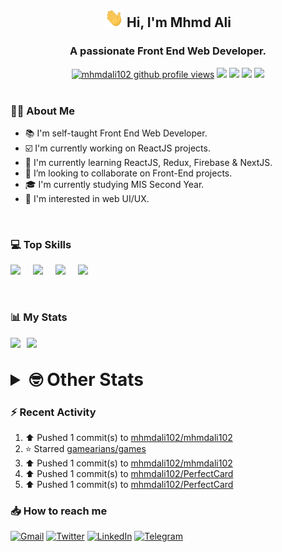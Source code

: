 <h2 align="center"><img src="./Hi.gif" width="30px" height="30px"> Hi, I'm Mhmd Ali</h2>

<h3 align="center">A passionate Front End Web Developer.</h3>

<div align="center">
  <a href="#"><img src="https://komarev.com/ghpvc/?username=mhmdali102&style=for-the-badge&logo=" alt="mhmdali102 github profile views" /></a>
  <a href="https://www.linux.org"><img src="https://img.shields.io/badge/OS-Linux-e06c75?style=for-the-badge&logo=linux" /></a>
	<a href="https://archlinux.org"><img src="https://img.shields.io/badge/DISTRO-Arch-56b6c2?style=for-the-badge&logo=arch-linux" /></a>
	<a href="https://dwm.suckless.org"><img src="https://img.shields.io/badge/WM-DWM-005577?style=for-the-badge&logo=dwm" /></a>
	<a href="https://neovim.io"><img src="https://img.shields.io/badge/IDE-Neovim-98c379?style=for-the-badge&logo=neovim" /></a>
</div>

<br>

### :man_technologist: About Me

- :books: I'm self-taught Front End Web Developer.
- :ballot_box_with_check: I'm currently working on ReactJS projects.
- :dart: I'm currently learning ReactJS, Redux, Firebase & NextJS.
- :eyes: I’m looking to collaborate on Front-End projects.
- :mortar_board: I'm currently studying MIS Second Year.
- :art: I'm interested in web UI/UX.

<br>

### :computer: Top Skills

<div style="display:flex;">
<img width ='36px' src ='https://raw.githubusercontent.com/rahulbanerjee26/githubAboutMeGenerator/main/icons/html.svg' />
<img width ='36px' src ='https://raw.githubusercontent.com/rahulbanerjee26/githubAboutMeGenerator/main/icons/css.svg' />
<img width ='36px' src ='https://raw.githubusercontent.com/rahulbanerjee26/githubAboutMeGenerator/main/icons/javascript.svg' />
<img width ='36px' src ='https://raw.githubusercontent.com/rahulbanerjee26/githubAboutMeGenerator/main/icons/reactjs.svg' />
</div>

<br>
<br>

### :bar_chart: My Stats

<img src="https://github-readme-stats.vercel.app/api?username=mhmdali102&show_icons=true&locale=en" width="49%" /><span style="display:inline-block;width:2%"></span><img src="https://github-readme-streak-stats.herokuapp.com/?user=mhmdali102&" width="49%" />

<br>

<details>
<summary style="font-size: 1.75rem; font-weight: bold;"><strong style="font-size: 1.75rem; font-weight: bold;"> 🤓 Other Stats </strong></summary>
<br>

<!--START_SECTION:waka-->
![Lines of code](https://img.shields.io/badge/From%20Hello%20World%20I%27ve%20Written-230%20Thousand%20lines%20of%20code-blue)

**🐱 My GitHub Data** 

> 🏆 579 Contributions in the Year 2022
 > 
> 📦 330.7 kB Used in GitHub's Storage 
 > 
> 💼 Opted to Hire
 > 
> 📜 19 Public Repositories 
 > 
> 🔑 6 Private Repositories  
 > 
**I'm a Night 🦉** 

```text
🌞 Morning    76 commits     ██░░░░░░░░░░░░░░░░░░░░░░░   9.36% 
🌆 Daytime    178 commits    █████░░░░░░░░░░░░░░░░░░░░   21.92% 
🌃 Evening    350 commits    ██████████░░░░░░░░░░░░░░░   43.1% 
🌙 Night      208 commits    ██████░░░░░░░░░░░░░░░░░░░   25.62%

```
📅 **I'm Most Productive on Monday** 

```text
Monday       164 commits    █████░░░░░░░░░░░░░░░░░░░░   20.2% 
Tuesday      103 commits    ███░░░░░░░░░░░░░░░░░░░░░░   12.68% 
Wednesday    112 commits    ███░░░░░░░░░░░░░░░░░░░░░░   13.79% 
Thursday     79 commits     ██░░░░░░░░░░░░░░░░░░░░░░░   9.73% 
Friday       91 commits     ██░░░░░░░░░░░░░░░░░░░░░░░   11.21% 
Saturday     125 commits    ███░░░░░░░░░░░░░░░░░░░░░░   15.39% 
Sunday       138 commits    ████░░░░░░░░░░░░░░░░░░░░░   17.0%

```


📊 **This Week I Spent My Time On** 

```text
⌚︎ Time Zone: Asia/Beirut

💬 Programming Languages: 
JavaScript               5 hrs 37 mins       █████████░░░░░░░░░░░░░░░░   36.98% 
Markdown                 3 hrs 51 mins       ██████░░░░░░░░░░░░░░░░░░░   25.34% 
Lua                      3 hrs 4 mins        █████░░░░░░░░░░░░░░░░░░░░   20.23% 
Other                    48 mins             █░░░░░░░░░░░░░░░░░░░░░░░░   5.34% 
HTML                     39 mins             █░░░░░░░░░░░░░░░░░░░░░░░░   4.28%

🔥 Editors: 
Neovim                   15 hrs 13 mins      █████████████████████████   100.0%

🐱‍💻 Projects: 
PerfectCard              9 hrs 53 mins       ████████████████░░░░░░░░░   64.97% 
mhmdali102               4 hrs 8 mins        ██████░░░░░░░░░░░░░░░░░░░   27.17% 
xerolinux.xyz            55 mins             █░░░░░░░░░░░░░░░░░░░░░░░░   6.05% 
Unknown Project          9 mins              ░░░░░░░░░░░░░░░░░░░░░░░░░   1.08% 
nvim                     5 mins              ░░░░░░░░░░░░░░░░░░░░░░░░░   0.65%

💻 Operating System: 
Linux                    15 hrs 13 mins      █████████████████████████   100.0%

```

**I Mostly Code in JavaScript** 

```text
JavaScript               12 repos            ██████████████░░░░░░░░░░░   57.14% 
Python                   3 repos             ███░░░░░░░░░░░░░░░░░░░░░░   14.29% 
HTML                     1 repo              █░░░░░░░░░░░░░░░░░░░░░░░░   4.76% 
PHP                      1 repo              █░░░░░░░░░░░░░░░░░░░░░░░░   4.76% 
CSS                      1 repo              █░░░░░░░░░░░░░░░░░░░░░░░░   4.76%

```



 Last Updated on 06/08/2022 18:45:39 UTC
<!--END_SECTION:waka-->

</details>

### :zap: Recent Activity

<!--RECENT_ACTIVITY:start-->
1. ⬆️ Pushed 1 commit(s) to [mhmdali102/mhmdali102](https://github.com/mhmdali102/mhmdali102)
2. ⭐ Starred [gamearians/games](https://github.com/gamearians/games)
3. ⬆️ Pushed 1 commit(s) to [mhmdali102/mhmdali102](https://github.com/mhmdali102/mhmdali102)
4. ⬆️ Pushed 1 commit(s) to [mhmdali102/PerfectCard](https://github.com/mhmdali102/PerfectCard)
5. ⬆️ Pushed 1 commit(s) to [mhmdali102/PerfectCard](https://github.com/mhmdali102/PerfectCard)
<!--RECENT_ACTIVITY:end-->

### :inbox_tray: How to reach me

[![Gmail](https://img.shields.io/badge/Gmail-D14836?style=for-the-badge&logo=gmail&logoColor=white)](mailto:mhmdalihsen102@gmail.com)
[![Twitter](https://img.shields.io/badge/Twitter-1DA1F2?style=for-the-badge&logo=twitter&logoColor=white)](https://twitter.com/MhmdAliHsen)
[![LinkedIn](https://img.shields.io/badge/LinkedIn-0077B5?style=for-the-badge&logo=linkedin&logoColor=white)](https://www.linkedin.com/in/mhmd-ali-hsen-66b0671b7/)
[![Telegram](https://img.shields.io/badge/Telegram-2CA5E0?style=for-the-badge&logo=telegram&logoColor=white&bgColor=black)](https://t.me/mhmdalihsen)
